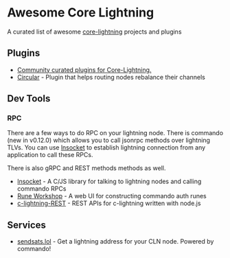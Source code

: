 
# Awesome Core Lightning

A curated list of awesome [core-lightning][cln] projects and plugins

[cln]: https://github.com/ElementsProject/lightning

## Plugins

* [Community curated plugins for Core-Lightning.][lightningd-plugins]
* [Circular][circular] - Plugin that helps routing nodes rebalance their channels

## Dev Tools

### RPC

There are a few ways to do RPC on your lightning node. There is commando (new in v0.12.0) which allows you to call jsonrpc methods over lightning TLVs. You can use [lnsocket][lnsocket] to establish lightning connection from any application to call these RPCs.

There is also gRPC and REST methods methods as well.

* [lnsocket][lnsocket] - A C/JS library for talking to lightning nodes and calling commando RPCs
* [Rune Workshop][rune-workshop] - A web UI for constructing commando auth runes
* [c-lightning-REST][cln-rest] - REST APIs for c-lightning written with node.js

## Services

* [sendsats.lol][sendsats] - Get a lightning address for your CLN node. Powered by commando!

[circular]: https://github.com/giovannizotta/circular
[cln-rest]: https://github.com/Ride-The-Lightning/c-lightning-REST
[lightningd-plugins]: https://github.com/lightningd/plugins
[lnsocket]: https://github.com/jb55/lnsocket
[rune-workshop]: https://jb55.com/runes
[sendsats]: https://sendsats.lol
